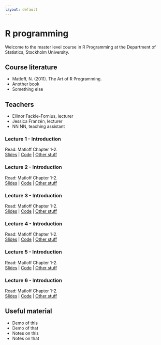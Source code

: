 ```yaml
---
layout: default
---
```


# R programming

Welcome to the master level course in R Programming at the
Department of Statistics, Stockholm University.

## Course literature

- Matloff, N. (2011). The Art of R Programming.
- Another book
- Something else

## Teachers

- Ellinor Fackle-Fornius, lecturer
- Jessica Franzén, lecturer
- NN NN, teaching assistant

### Lecture 1 - Introduction
Read: Matloff Chapter 1-2.\
[Slides](https://guides.github.com/features/mastering-markdown/) | [Code](https://guides.github.com/features/mastering-markdown/) | [Other stuff]()

### Lecture 2 - Introduction
Read: Matloff Chapter 1-2.\
[Slides](https://guides.github.com/features/mastering-markdown/) | [Code](https://guides.github.com/features/mastering-markdown/) | [Other stuff]()

### Lecture 3 - Introduction
Read: Matloff Chapter 1-2.\
[Slides](https://guides.github.com/features/mastering-markdown/) | [Code](https://guides.github.com/features/mastering-markdown/) | [Other stuff]()

### Lecture 4 - Introduction
Read: Matloff Chapter 1-2.\
[Slides](https://guides.github.com/features/mastering-markdown/) | [Code](https://guides.github.com/features/mastering-markdown/) | [Other stuff]()

### Lecture 5 - Introduction
Read: Matloff Chapter 1-2.\
[Slides](https://guides.github.com/features/mastering-markdown/) | [Code](https://guides.github.com/features/mastering-markdown/) | [Other stuff]()

### Lecture 6 - Introduction
Read: Matloff Chapter 1-2.\
[Slides](https://guides.github.com/features/mastering-markdown/) | [Code](https://guides.github.com/features/mastering-markdown/) | [Other stuff]()


## Useful material
- Demo of this
- Demo of that
- Notes on this
- Notes on that
